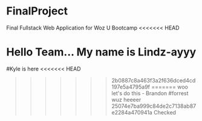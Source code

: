 # FinalProject
Final Fullstack Web Application for Woz U Bootcamp
<<<<<<< HEAD

Hello Team... My name is Lindz-ayyy
=======
#Kyle is here
<<<<<<< HEAD
>>>>>>> 2b0887c8a463f3a2f636dced4cd197e5a4795a9f
=======
woo let's do this - Brandon
#forrest wuz heeeer
>>>>>>> 25074e7ba999c84de2c7138ab87e2284a470941a
Checked